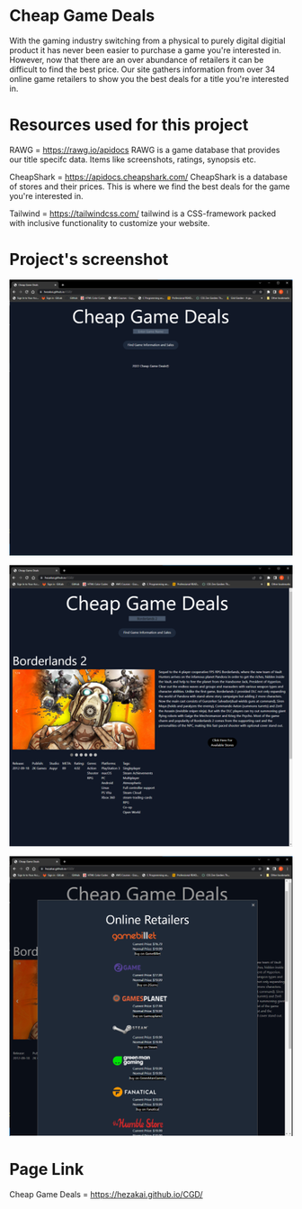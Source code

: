# Cheap Game Deals

With the gaming industry switching from a physical to purely digital digitial product it has never been easier to purchase a game you're interested in.  However, now that there are an over abundance of retailers it can be difficult to find the best price.  Our site gathers information from over 34 online game retailers to show you the best deals for a title you're interested in.  

# Resources used for this project

RAWG = https://rawg.io/apidocs
RAWG is a game database that provides our title specifc data.  Items like screenshots, ratings, synopsis etc. 

CheapShark = https://apidocs.cheapshark.com/
CheapShark is a database of stores and their prices.  This is where we find the best deals for the game you're interested in.

Tailwind = https://tailwindcss.com/
tailwind is a CSS-framework packed with inclusive functionality to customize your website.

# Project's screenshot

![Landing Page](./assets/imgs/CGDlandingpage.png)

![Search Results](./assets/imgs/CGDresultspage.png)

![Store Modal](./assets/imgs/CGDstoremodal.png)

# Page Link
Cheap Game Deals = https://hezakai.github.io/CGD/
